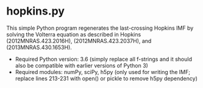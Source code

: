 # hopkins.py

This simple Python program regenerates the last-crossing Hopkins IMF by solving the Volterra equation as described in Hopkins (2012MNRAS.423.2016H), (2012MNRAS.423.2037H), and (2013MNRAS.430.1653H).

- Required Python version: 3.6 (simply replace all f-strings and it should also be compatible with earlier versions of Python 3)
- Required modules: numPy, sciPy, h5py (only used for writing the IMF; replace lines 213-231 with open() or pickle to remove h5py dependency)
